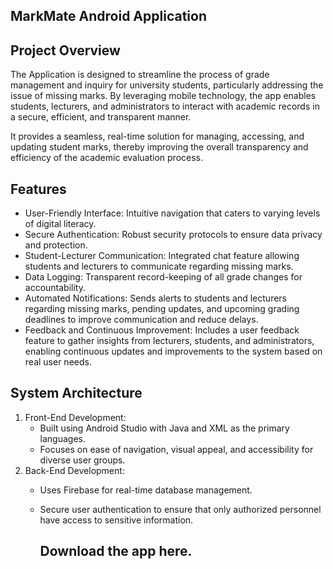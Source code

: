 ## MarkMate Android Application

## Project Overview
The Application is designed to streamline the process of grade management and inquiry for university students, particularly addressing the issue of missing marks. By leveraging mobile technology, the app enables students, lecturers, and administrators to interact with academic records in a secure, efficient, and transparent manner. 

It provides a seamless, real-time solution for managing, accessing, and updating student marks, thereby improving the overall transparency and efficiency of the academic evaluation process.

## Features
- User-Friendly Interface: Intuitive navigation that caters to varying levels of digital literacy.
- Secure Authentication: Robust security protocols to ensure data privacy and protection.
- Student-Lecturer Communication: Integrated chat feature allowing students and lecturers to communicate regarding missing marks.
- Data Logging: Transparent record-keeping of all grade changes for accountability.
- Automated Notifications: Sends alerts to students and lecturers regarding missing marks, pending updates, and upcoming grading deadlines to improve communication and reduce delays.
- Feedback and Continuous Improvement: Includes a user feedback feature to gather insights from lecturers, students, and administrators, enabling continuous updates and improvements to the system based on real user needs.
  
## System Architecture
1. Front-End Development:
   - Built using Android Studio with Java and XML as the primary languages.
   - Focuses on ease of navigation, visual appeal, and accessibility for diverse user groups.
2. Back-End Development:
   - Uses Firebase for real-time database management.
   - Secure user authentication to ensure that only authorized personnel have access to sensitive information.


     ## Download the app here.
